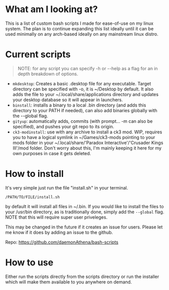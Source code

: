 # What am I looking at?
This is a list of custom bash scripts I made for ease-of-use on my linux system. The plan is to continue expanding this list ideally until it can be used minimally on any arch-based ideally on any mainstream linux distro.

# Current scripts
> NOTE: for any script you can specify -h or --help as a flag for an in depth breakdown of options.

- `mkdesktop`: Creates a basic .desktop file for any executable. Target directory can be specified with -o, it is ~/Desktop by default. It also adds the file to your ~/.local/share/applications directory and updates your desktop database so it will appear in launchers.
- `binstall`: installs a binary to a local .bin directory (and adds this directory to your PATH if needed), can also add binaries globally with the --global flag.
- `gityup`: automatically adds, commits (with prompt... -m can also be specified), and pushes your git repo to its origin.
- `ck3-modinstall`: use with any archive to install a ck3 mod. WIP, requires you to have a logical symlink in ~/Games/ck3-mods pointing to your mods folder in your ~/.local/share/'Paradox Interactive'/'Crusader Kings III'/mod folder. Don't worry about this, I'm mainly keeping it here for my own purposes in case it gets deleted.

# How to install
It's very simple just run the file "install.sh" in your terminal.

`/PATH/TO/FILE/install.sh`

by default it will install all files in ~/.bin. If you would like to install the files to your /usr/bin directory, as is traditionally done, simply add the `--global` flag. NOTE that this will require super user priveleges.

This may be changed in the future if it creates an issue for users. Please let me know if it does by adding an issue to the github.

Repo: https://github.com/daemonAthena/bash-scripts

# How to use
Either run the scripts directly from the scripts directory or run the installer which will make them available to you anywhere on demand.
